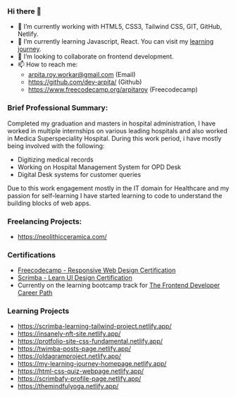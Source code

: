 ### Hi there 👋
- 🔭 I’m currently working with HTML5, CSS3, Tailwind CSS, GIT, GitHub, Netlify.
- 🌱 I’m currently learning Javascript, React. You can visit my [learning journey](learning.md).
- 👯 I’m looking to collaborate on frontend development.
- 📫 How to reach me:
  - arpita.roy.workar@gmail.com (Email)
  - https://github.com/dev-arpita/ (Github)
  - https://www.freecodecamp.org/arpitaroy (Freecodecamp)

### Brief Professional Summary:

Completed my graduation and masters in hospital administration, I have worked in multiple internships on various leading hospitals and also worked in Medica Superspeciality Hospital. During this work period, i have mostly being involved with the following:
- Digitizing medical records
- Working on Hospital Management System for OPD Desk
- Digital Desk systems for customer queries

Due to this work engagement mostly in the IT domain for Healthcare and my passion for self-learning I have started learning to code to understand the building blocks of web apps.

### Freelancing Projects:
- https://neolithicceramica.com/
  
### Certifications
- [Freecodecamp - Responsive Web Design Certification](https://www.freecodecamp.org/certification/arpitaroy/responsive-web-design)
- [Scrimba - Learn UI Design Certification](https://scrimba.com/certificate/uzL4qdUe/gdesignbootcamp)
- Currently on the learning bootcamp track for [The Frontend Developer Career Path](https://scrimba.com/learn/frontend)

### Learning Projects
- https://scrimba-learning-tailwind-project.netlify.app/
- https://insanely-nft-site.netlify.app/
- https://protfolio-site-css-fundamental.netlify.app/
- https://twimba-posts-page.netlify.app/
- https://oldagramproject.netlify.app/
- https://my-learning-journey-homepage.netlify.app/
- https://html-css-quiz-webpage.netlify.app/
- https://scrimbafy-profile-page.netlify.app/
- https://themindfulyoga.netlify.app/
  
<!--
**dev-arpita/dev-arpita** is a ✨ _special_ ✨ repository because its `README.md` (this file) appears on your GitHub profile.

Here are some ideas to get you started:

- 🔭 I’m currently working on ...
- 🌱 I’m currently learning ...
- 👯 I’m looking to collaborate on ...
- 🤔 I’m looking for help with ...
- 💬 Ask me about ...
- 📫 How to reach me: ...
- 😄 Pronouns: ...
- ⚡ Fun fact: ...
-->

